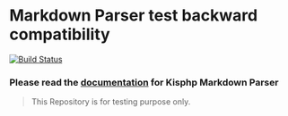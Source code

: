 # Markdown Parser test backward compatibility

[![Build Status](https://travis-ci.org/kisphp/markdown-parser-tester.svg?branch=master)](https://travis-ci.org/kisphp/markdown-parser-tester)

### Please read the [documentation](https://github.com/kisphp/markdown-parser/wiki) for Kisphp Markdown Parser

> This Repository is for testing purpose only.
